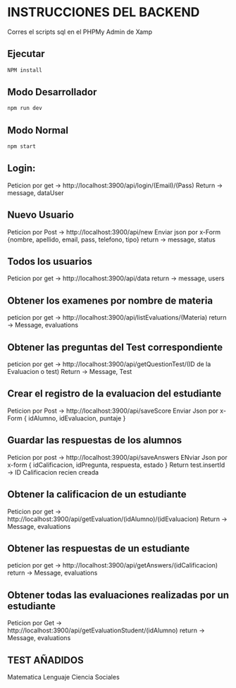 # INSTRUCCIONES DEL BACKEND

Corres el scripts sql en el PHPMy Admin de Xamp

## Ejecutar 
```bash
NPM install
```

## Modo Desarrollador 
```bash
npm run dev
```
## Modo Normal
```bash
npm start
```

## Login: 
Peticion por get -> http://localhost:3900/api/login/(Email)/(Pass)
Return -> message, dataUser

## Nuevo Usuario
Peticion por Post -> http://localhost:3900/api/new
Enviar json por x-Form {nombre, apellido, email, pass, telefono, tipo}
return -> message, status

## Todos los usuarios
Peticion por get -> http://localhost:3900/api/data
return -> message, users


## Obtener los examenes por nombre de materia
peticion por get -> http://localhost:3900/api/listEvaluations/(Materia)
return -> Message, evaluations

## Obtener las preguntas del Test correspondiente
peticion por get -> http://localhost:3900/api/getQuestionTest/(ID de la Evaluacion o test)
Return -> Message, Test

## Crear el registro de la evaluacion del estudiante
Peticion por Post -> http://localhost:3900/api/saveScore
Enviar Json por x-Form { idAlumno, idEvaluacion, puntaje }

## Guardar las respuestas de los alumnos
Peticion por post -> http://localhost:3900/api/saveAnswers
ENviar Json por x-form { idCalificacion, idPregunta, respuesta, estado }
Return test.insertId -> ID Calificacion recien creada

## Obtener la calificacion de un estudiante
Peticion por get -> http://localhost:3900/api/getEvaluation/(idAlumno)/(idEvaluacion)
Return -> Message, evaluations

## Obtener las respuestas de un estudiante
peticion por get -> http://localhost:3900/api/getAnswers/(idCalificacion)
return -> Message, evaluations

## Obtener todas las evaluaciones realizadas por un estudiante
Peticion por Get -> http://localhost:3900/api/getEvaluationStudent/(idAlumno)
return -> Message, evaluations

## TEST AÑADIDOS
Matematica
Lenguaje
Ciencia
Sociales